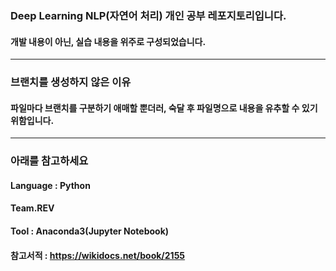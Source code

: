 ### Deep Learning NLP(자연어 처리) 개인 공부 레포지토리입니다.
  #### 개발 내용이 아닌, 실습 내용을 위주로 구성되었습니다.
----------
### 브랜치를 생성하지 않은 이유

  #### 파일마다 브랜치를 구분하기 애매할 뿐더러, 숙달 후 파일명으로 내용을 유추할 수 있기 위함입니다.
  
----------



### 아래를 참고하세요
  #### Language : Python
  #### Team.REV
  #### Tool : Anaconda3(Jupyter Notebook)
  #### 참고서적 : https://wikidocs.net/book/2155
